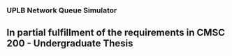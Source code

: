 ### UPLB Network Queue Simulator
## In partial fulfillment of the requirements in CMSC 200 - Undergraduate Thesis
